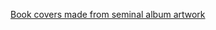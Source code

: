 ---
layout: post
wordpress_id: 1095
wordpress_url: http://noesbueno.com/archives/1095
date: '2011-04-13 10:00:51 -0500'
date_gmt: '2011-04-13 15:00:51 -0500'
body: |
  <p><a href="http://www.lostateminor.com/2011/04/12/book-covers-made-from-seminal-album-artwork/">Book covers made from seminal album artwork</a></p>
---